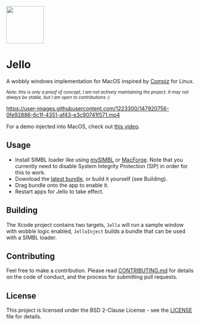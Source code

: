 <img src="https://user-images.githubusercontent.com/1223300/62239305-eb156f80-b3d4-11e9-8d3f-289b1800987a.png" width="100">

# Jello

A wobbly windows implementation for MacOS inspired by [Compiz](http://www.compiz.org/) for Linux. 

<sup>*Note: this is only a proof of concept, I am not actively maintaining the project. It may not always be stable, but I am open to contributions :)*</sup>

https://user-images.githubusercontent.com/1223300/147920756-0fe92886-6c1f-4351-af43-e3c90741f571.mp4

For a demo injected into MacOS, check out [this video](https://youtu.be/G4qud4ySnb8).

## Usage

- Install SIMBL loader like using [mySIMBL](https://github.com/w0lfschild/mySIMBL) or [MacForge](https://www.macenhance.com/macforge). Note that you currently need to disable System Integrity Protection (SIP) in order for this to work.
- Download the [latest bundle](https://github.com/iamDecode/Jello/releases), or build it yourself (see Building).
- Drag bundle onto the app to enable it.
- Restart apps for Jello to take effect.


## Building

The Xcode project contains two targets, `Jello` will run a sample window with wobble logic enabled, `JelloInject` builds a bundle that can be used with a SIMBL loader.


## Contributing

Feel free to make a contribution. Please read [CONTRIBUTING.md](CONTRIBUTING.md) for details on the code of conduct, and the process for submitting pull requests.

## License

This project is licensed under the BSD 2-Clause License - see the [LICENSE](LICENSE) file for details.
